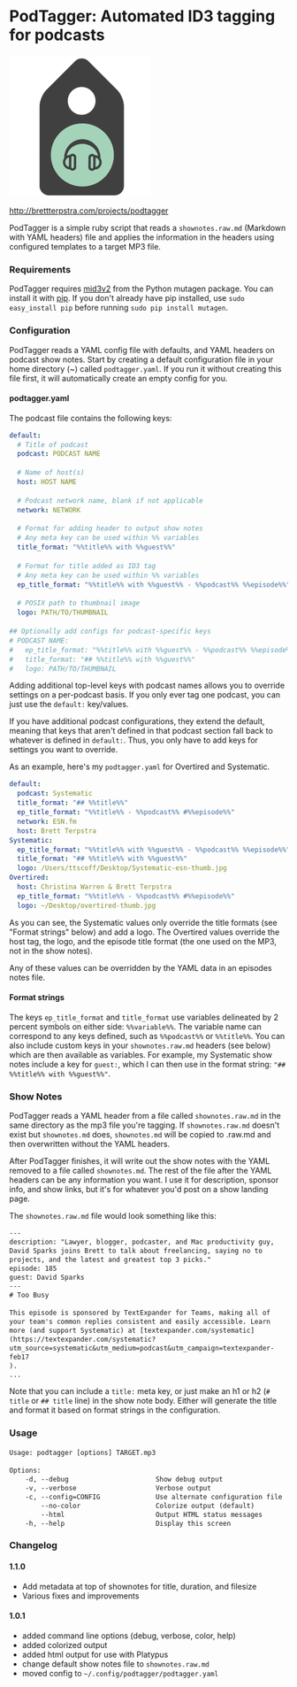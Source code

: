 # PodTagger: Automated ID3 tagging for podcasts

![](https://github.com/ttscoff/podtagger/raw/master/podtagger.png)

<http://brettterpstra.com/projects/podtagger>

PodTagger is a simple ruby script that reads a `shownotes.raw.md` (Markdown with YAML headers) file and applies the information in the headers using configured templates to a target MP3 file.

### Requirements

PodTagger requires [mid3v2](https://mutagen.readthedocs.io/en/latest/man/mid3v2.html) from the Python mutagen package. You can install it with [pip](https://pip.pypa.io/en/stable/). If you don't already have pip installed, use `sudo easy_install pip` before running `sudo pip install mutagen`.

### Configuration

PodTagger reads a YAML config file with defaults, and YAML headers on podcast show notes. Start by creating a default configuration file in your home directory (~) called `podtagger.yaml`. If you run it without creating this file first, it will automatically create an empty config for you.

#### podtagger.yaml

The podcast file contains the following keys:

```yaml
default:
  # Title of podcast
  podcast: PODCAST NAME
  
  # Name of host(s)
  host: HOST NAME 
  
  # Podcast network name, blank if not applicable
  network: NETWORK 
  
  # Format for adding header to output show notes
  # Any meta key can be used within %% variables
  title_format: "%%title%% with %%guest%%" 
  
  # Format for title added as ID3 tag
  # Any meta key can be used within %% variables
  ep_title_format: "%%title%% with %%guest%% - %%podcast%% %%episode%%"
  
  # POSIX path to thumbnail image
  logo: PATH/TO/THUMBNAIL 

## Optionally add configs for podcast-specific keys
# PODCAST NAME:
#   ep_title_format: "%%title%% with %%guest%% - %%podcast%% %%episode%%"
#   title_format: "## %%title%% with %%guest%%"
#   logo: PATH/TO/THUMBNAIL
```

Adding additional top-level keys with podcast names allows you to override settings on a per-podcast basis. If you only ever tag one podcast, you can just use the `default:` key/values.

If you have additional podcast configurations, they extend the default, meaning that keys that aren't defined in that podcast section fall back to whatever is defined in `default:`. Thus, you only have to add keys for settings you want to override.

As an example, here's my `podtagger.yaml` for Overtired and Systematic.

```yaml
default:
  podcast: Systematic
  title_format: "## %%title%%"
  ep_title_format: "%%title%% - %%podcast%% #%%episode%%"
  network: ESN.fm
  host: Brett Terpstra
Systematic:
  ep_title_format: "%%title%% with %%guest%% - %%podcast%% %%episode%%"
  title_format: "## %%title%% with %%guest%%"
  logo: /Users/ttscoff/Desktop/Systematic-esn-thumb.jpg
Overtired:
  host: Christina Warren & Brett Terpstra
  ep_title_format: "%%title%% - %%podcast%% #%%episode%%"
  logo: ~/Desktop/overtired-thumb.jpg
```

As you can see, the Systematic values only override the title formats (see "Format strings" below) and add a logo. The Overtired values override the host tag, the logo, and the episode title format (the one used on the MP3, not in the show notes).

Any of these values can be overridden by the YAML data in an episodes notes file.

#### Format strings

The keys `ep_title_format` and `title_format` use variables delineated by 2 percent symbols on either side: `%%variable%%`. The variable name can correspond to any keys defined, such as `%%podcast%%` or `%%title%%`. You can also include custom keys in your `shownotes.raw.md` headers (see below) which are then available as variables. For example, my Systematic show notes include a key for `guest:`, which I can then use in the format string: `"## %%title%% with %%guest%%"`.

### Show Notes

PodTagger reads a YAML header from a file called `shownotes.raw.md` in the same directory as the mp3 file you're tagging. If `shownotes.raw.md` doesn't exist but `shownotes.md` does, `shownotes.md` will be copied to .raw.md and then overwritten without the YAML headers. 

After PodTagger finishes, it will write out the show notes with the YAML removed to a file called `shownotes.md`. The rest of the file after the YAML headers can be any information you want. I use it for description, sponsor info, and show links, but it's for whatever you'd post on a show landing page.

The `shownotes.raw.md` file would look something like this:

```
---
description: "Lawyer, blogger, podcaster, and Mac productivity guy, David Sparks joins Brett to talk about freelancing, saying no to projects, and the latest and greatest top 3 picks."
episode: 185
guest: David Sparks
---
# Too Busy

This episode is sponsored by TextExpander for Teams, making all of your team's common replies consistent and easily accessible. Learn more (and support Systematic) at [textexpander.com/systematic](https://textexpander.com/systematic?utm_source=systematic&utm_medium=podcast&utm_campaign=textexpander-feb17
).
...
```

Note that you can include a `title:` meta key, or just make an h1 or h2 (`# title` or `## title` line) in the show note body. Either will generate the title and format it based on format strings in the configuration.

### Usage


```
Usage: podtagger [options] TARGET.mp3

Options:
    -d, --debug                      Show debug output
    -v, --verbose                    Verbose output
    -c, --config=CONFIG              Use alternate configuration file
        --no-color                   Colorize output (default)
        --html                       Output HTML status messages
    -h, --help                       Display this screen
```

### Changelog

#### 1.1.0

- Add metadata at top of shownotes for title, duration, and filesize
- Various fixes and improvements

#### 1.0.1

- added command line options (debug, verbose, color, help)
- added colorized output
- added html output for use with Platypus
- change default show notes file to `shownotes.raw.md`
- moved config to `~/.config/podtagger/podtagger.yaml`

